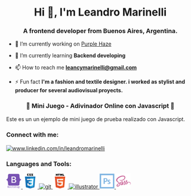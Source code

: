 <h1 align="center">Hi 👋, I'm Leandro Marinelli</h1>
<h3 align="center">A frontend developer from Buenos Aires, Argentina.</h3>

- 🔭 I’m currently working on [Purple Haze](https://purplehazevision.000webhostapp.com/)

- 🌱 I’m currently learning **Backend developing**

- 📫 How to reach me **leancymarinelli@gmail.com**

- ⚡ Fun fact **I'm a fashion and textile designer. i worked as stylist and producer for several audiovisual proyects.**

<h3 align="center"> 🎇 Mini Juego - Adivinador Online con Javascript 🎇 </h3>
<p align="left"> 
Este es un un ejemplo de mini juego de prueba realizado con Javascript.
</p>

<h3 align="left">Connect with me:</h3>
<p align="left">
<a href="https://linkedin.com/in/www.linkedin.com/in/leandromarinelli" target="blank"><img align="center" src="https://raw.githubusercontent.com/rahuldkjain/github-profile-readme-generator/master/src/images/icons/Social/linked-in-alt.svg" alt="www.linkedin.com/in/leandromarinelli" height="30" width="40" /></a>
</p>

<h3 align="left">Languages and Tools:</h3>
<p align="left"> <a href="https://getbootstrap.com" target="_blank"> <img src="https://raw.githubusercontent.com/devicons/devicon/master/icons/bootstrap/bootstrap-plain-wordmark.svg" alt="bootstrap" width="40" height="40"/> </a> <a href="https://www.w3schools.com/css/" target="_blank"> <img src="https://raw.githubusercontent.com/devicons/devicon/master/icons/css3/css3-original-wordmark.svg" alt="css3" width="40" height="40"/> </a> <a href="https://git-scm.com/" target="_blank"> <img src="https://www.vectorlogo.zone/logos/git-scm/git-scm-icon.svg" alt="git" width="40" height="40"/> </a> <a href="https://www.w3.org/html/" target="_blank"> <img src="https://raw.githubusercontent.com/devicons/devicon/master/icons/html5/html5-original-wordmark.svg" alt="html5" width="40" height="40"/> </a> <a href="https://www.adobe.com/in/products/illustrator.html" target="_blank"> <img src="https://www.vectorlogo.zone/logos/adobe_illustrator/adobe_illustrator-icon.svg" alt="illustrator" width="40" height="40"/> </a> <a href="https://www.photoshop.com/en" target="_blank"> <img src="https://raw.githubusercontent.com/devicons/devicon/master/icons/photoshop/photoshop-line.svg" alt="photoshop" width="40" height="40"/> </a> <a href="https://sass-lang.com" target="_blank"> <img src="https://raw.githubusercontent.com/devicons/devicon/master/icons/sass/sass-original.svg" alt="sass" width="40" height="40"/> </a> </p>
